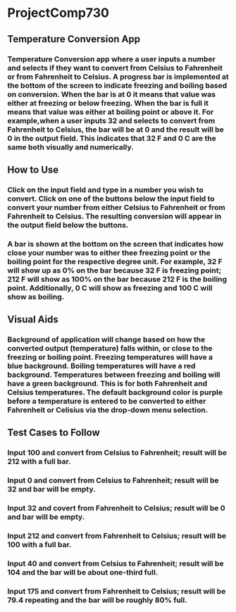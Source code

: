# ProjectComp730
## Temperature Conversion App

### Temperature Conversion app where a user inputs a number and selects if they want to convert from Celsius to Fahrenheit or from Fahrenheit to Celsius. A progress bar is implemented at the bottom of the screen to indicate freezing and boiling based on conversion. When the bar is at 0 it means that value was either at freezing or below freezing. When the bar is full it means that value was either at boiling point or above it. For example,when a user inputs 32 and selects to convert from Fahrenheit to Celsius, the bar will be at 0 and the result will be 0 in the output field. This indicates that 32 F and 0 C are the same both visually and numerically.

## How to Use

### Click on the input field and type in a number you wish to convert. Click on one of the buttons below the input field to convert your number from either Celsius to Fahrenheit or from Fahrenheit to Celsius. The resulting conversion will appear in the output field below the buttons.

### A bar is shown at the bottom on the screen that indicates how close your number was to either thee freezing point or the boiling point for the respective degree unit. For example, 32 F will show up as 0% on the bar because 32 F is freezing point; 212 F will show as 100% on the bar because 212 F is the boiling point. Additionally, 0 C will show as freezing and 100 C will show as boiling.

## Visual Aids

### Background of application will change based on how the converted output (temperature) falls within, or close to the freezing or boiling point. Freezing temperatures will have a blue background. Boiling temperatures will have a red background. Temperatures between freezing and boiling will have a green background. This is for both Fahrenheit and Celsius temperatures. The default background color is purple before a temperature is entered to be converted to either Fahrenheit or Celisius via the drop-down menu selection.

## Test Cases to Follow

### Input 100 and convert from Celsius to Fahrenheit; result will be 212 with a full bar.

### Input 0 and convert from Celsius to Fahrenheit; result will be 32 and bar will be empty.

### Input 32 and covert from Fahrenheit to Celsius; result will be 0 and bar will be empty.

### Input 212 and convert from Fahrenheit to Celsius; result will be 100 with a full bar.

### Input 40 and convert from Celsius to Fahrenheit; result will be 104 and the bar will be about one-third full.

### Input 175 and convert from Fahrenheit to Celsius; result will be 79.4 repeating and the bar will be roughly 80% full.
